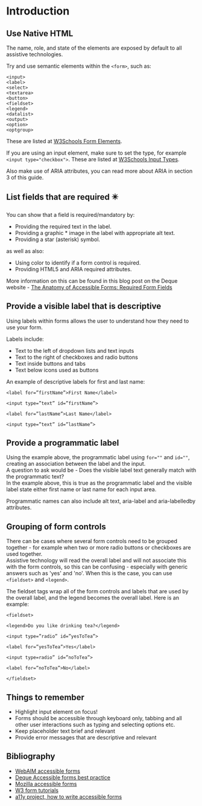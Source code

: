 # Introduction

## Use Native HTML

The name, role, and state of the elements are exposed by default to all assistive technologies.

Try and use semantic elements within the `<form>`, such as:

```
<input>
<label>
<select>
<textarea>
<button>
<fieldset>
<legend>
<datalist>
<output>
<option>
<optgroup>
```

These are listed at [W3Schools Form Elements](https://www.w3schools.com/html/html_form_elements.asp).

If you are using an input element, make sure to set the type, for example `<input type="checkbox">`.
These are listed at [W3Schools Input Types](https://www.w3schools.com/html/html_form_input_types.asp).

Also make use of ARIA attributes, you can read more about ARIA in section 3 of this guide.

## List fields that are required :eight_pointed_black_star:

You can show that a field is required/mandatory by:

-   Providing the required text in the label.
-   Providing a graphic \* image in the label with appropriate alt text.
-   Providing a star (asterisk) symbol.

as well as also:

-   Using color to identify if a form control is required.
-   Providing HTML5 and ARIA required attributes.

More information on this can be found in this blog post on the Deque website - [The Anatomy of Accessible Forms: Required Form Fields](https://www.deque.com/blog/anatomy-of-accessible-forms-required-form-fields/)

## Provide a visible label that is descriptive

Using labels within forms allows the user to understand how they need to use your form.

Labels include:

-   Text to the left of dropdown lists and text inputs
-   Text to the right of checkboxes and radio buttons
-   Text inside buttons and tabs
-   Text below icons used as buttons

An example of descriptive labels for first and last name:

```
<label for=”firstName”>First Name</label>

<input type=”text” id=”firstName”>

<label for=”lastName”>Last Name</label>

<input type=”text” id=”lastName”>
```

## Provide a programmatic label

Using the example above, the programmatic label using `for=""` and `id=""`, creating an association between the label and the input.  
A question to ask would be - Does the visible label text generally match with the programmatic text?  
In the example above, this is true as the programmatic label and the visible label state either first name or last name for each input area.

Programmatic names can also include alt text, aria-label and aria-labelledby attributes.

## Grouping of form controls

There can be cases where several form controls need to be grouped together - for example when two or more radio buttons or checkboxes are used together.  
Assistive technology will read the overall label and will not associate this with the form controls, so this can be confusing - especially with generic answers such as 'yes' and 'no'.
When this is the case, you can use `<fieldset>` and `<legend>`.

The fieldset tags wrap all of the form controls and labels that are used by the overall label, and the legend becomes the overall label.
Here is an example:

```
<fieldset>

<legend>Do you like drinking tea?</legend>

<input type=”radio” id=”yesToTea”>

<label for=”yesToTea”>Yes</label>

<input type=radio” id=”noToTea”>

<label for=”noToTea”>No</label>

</fieldset>
```

## Things to remember

-   Highlight input element on focus!
-   Forms should be accessible through keyboard only, tabbing and all other user interactions such as typing and selecting options etc.
-   Keep placeholder text brief and relevant
-   Provide error messages that are descriptive and relevant

## Bibliography

-   [WebAIM accessible forms](https://webaim.org/techniques/forms/)
-   [Deque Accessible forms best practice](https://www.deque.com/blog/anatomy-of-accessible-forms-best-practices/)
-   [Mozilla accessible forms](https://developer.mozilla.org/en-US/docs/Web/Accessibility/ARIA/forms)
-   [W3 form tutorials](https://www.w3.org/WAI/tutorials/forms/)
-   [a11y project, how to write accessible forms](https://www.a11yproject.com/posts/how-to-write-accessible-forms/)
